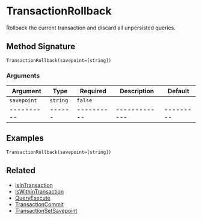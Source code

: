 # TransactionRollback

Rollback the current transaction and discard all unpersisted queries.

## Method Signature

```
TransactionRollback(savepoint=[string])
```

### Arguments

| Argument    | Type     | Required   | Description   | Default   |
| ----------- | -------- | ---------- | ------------- | --------- |
| `savepoint` | `string` | `false`    |               |           |
| ----------  | ------   | ---------- | ------------- | --------- |

## Examples

```
TransactionRollback(savepoint=[string])
```

## Related

* [IsInTransaction](isintransaction.md)
* [IsWithinTransaction](iswithintransaction.md)
* [QueryExecute](queryexecute.md)
* [TransactionCommit](transactioncommit.md)
* [TransactionSetSavepoint](transactionsetsavepoint.md)
